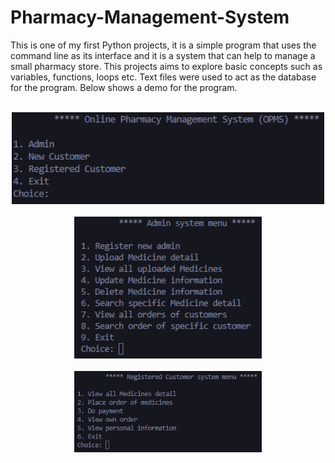 # Pharmacy-Management-System

This is one of my first Python projects, it is a simple program that uses the command line as its interface and it is a system that can help to manage a small pharmacy store. This projects aims to explore basic concepts such as variables, functions, loops etc. Text files were used to act as the database for the program. Below shows a demo for the program.

<br>
<div align="center">
    <img src="Demo/demo_1.png" alt="Demo 1" width="500">
</div>
<br>
<div align="center">
    <img src="Demo/demo_2.png" alt="Demo 2" width="300">
</div>
<br>
<div align="center">
    <img src="Demo/demo_3.png" alt="Demo 3" width="300">
</div>
